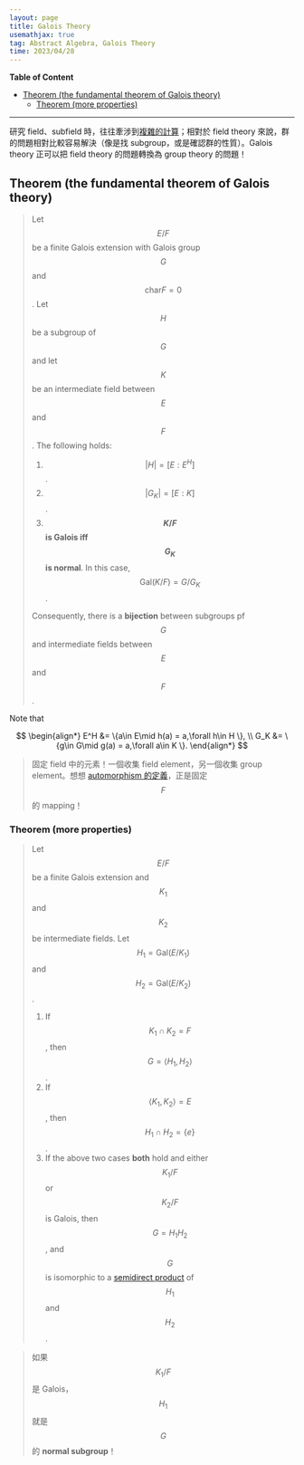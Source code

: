 ```yaml
---
layout: page
title: Galois Theory
usemathjax: true
tag: Abstract Algebra, Galois Theory
time: 2023/04/28
---
```


**Table of Content**
- [Theorem (the fundamental theorem of Galois theory)](#theorem-the-fundamental-theorem-of-galois-theory)
  - [Theorem (more properties)](#theorem-more-properties)


---

研究 field、subfield 時，往往牽涉到[複雜的計算](../algebraic-extension/#exercise-1)；相對於 field theory 來說，群的問題相對比較容易解決（像是找 subgroup，或是確認群的性質）。Galois theory 正可以把 field theory 的問題轉換為 group theory 的問題！

## Theorem (the fundamental theorem of Galois theory)
> Let $$E/F$$ be a finite Galois extension with Galois group $$G$$ and $$\text{char}F=0$$. Let $$H$$ be a subgroup of $$G$$ and let $$K$$ be an intermediate field between $$E$$ and $$F$$. The following holds:
>
> 1. $$\vert H\vert = [E : E^H]$$.
> 2. $$\vert G_K\vert = [E:K]$$.
> 3. **$$K/F$$ is Galois iff $$G_K$$ is normal**. In this case, $$\text{Gal}(K/F) = G/G_K$$.
>
> Consequently, there is a **bijection** between subgroups pf $$G$$ and intermediate fields between $$E$$ and $$F$$.

Note that 

$$
\begin{align*}
E^H &= \{a\in E\mid h(a) = a,\forall h\in H \}, \\
G_K &= \{g\in G\mid g(a) = a,\forall a\in K \}.
\end{align*}
$$

> 固定 field 中的元素！一個收集 field element，另一個收集 group element。想想 [automorphism 的定義](../more-on-automorphism/#definition-automorphism-groups)，正是固定 $$F$$ 的 mapping！

### Theorem (more properties)
> Let $$E/F$$ be a finite Galois extension and $$K_1$$ and $$K_2$$ be intermediate fields. Let $$H_1=\text{Gal}(E/K_1) $$ and $$H_2=\text{Gal}(E/K_2)$$.
>
> 1. If $$K_1\cap K_2 = F$$, then $$G=\langle H_1, H_2\rangle$$.
> 2. If $$\langle K_1, K_2\rangle = E$$, then $$H_1\cap H_2 = \{e\}$$.
> 3. If the above two cases **both** hold and either $$K_1/F$$ or $$K_2/F$$ is Galois, then $$G=H_1H_2$$, and $$G$$ is isomorphic to a [semidirect product](../NH/#theorem-determine-structure-of-g) of $$H_1$$ and $$H_2$$.

> 如果 $$K_1/F$$ 是 Galois，$$H_1$$ 就是 $$G$$ 的 **normal subgroup**！